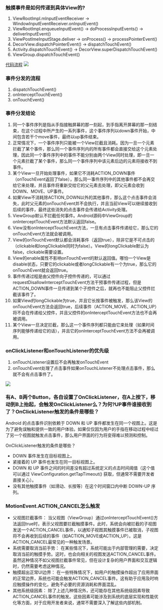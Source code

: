 ### 触摸事件是如何传递到具体View的?
1. ViewRootImpl.mInputEventReceiver -> WindowInputEventReceiver.onInputEvent()
2. ViewRootImpl.enqueueInputEvent() -> doProcessInputEvents() -> deliverInputEvent()
3. ViewPostImeInputStage.deliver -> onProcess() -> processPointerEvent()
4. DecorView.dispatchPointerEvent() -> dispatchTouchEvent()
5. Activity.dispatchTouchEvent() -> DecorView.superDispatchTouchEvent()
6. ViewGroup.dispatchTouchEvent()

[代码流程](https://www.jianshu.com/p/428ac114d83d)
<img src="https://upload-images.jianshu.io/upload_images/1728460-527fb18a35249e14.png?imageMogr2/auto-orient/strip|imageView2/2/format/webp">

### 事件分发的流程
1. dispatchTouchEvent()
2. onInterceptTouchEvent()
3. onTouchEvent()

### 事件分发结论
1. 同一个事件序列是指从手指接触屏幕的那一刻起，到手指离开屏幕的那一刻结束，在这个过程中所产生的一系列事件，这个事件序列以down事件开始，中间包含若干个move事件，最终以up事件结束。
2. 正常情况下，一个事件序列只能被一个View拦截且消耗。因为一旦一个元素拦截了某个事件，那么同一个事件序列内的所有事件都会直接交给这个元素处理，因此同一个事件序列中的事件不能分别由两个View同时处理，即一旦一个元素拦截了某个事件，那么同一个事件序列中该元素后边的元素将接收不到事件。
3. 某个View一旦开始处理事件，如果它不消耗ACTION_DOWN事件（onTouchEvent返回了false），那么同一事件序列中的其他事件都不会再交给它来处理，并且事件将重新交给它的父元素去处理，即父元素会收到DOWN、MOVE、UP事件。
4. 如果View不消耗除ACTION_DOWN以外的其他事件，那么这个点击事件会消失，此时父元素的onTouchEvent并不会执行，并且当前View可以继续接收到后续的事件，最终这些消失的点击事件会传递给Activity处理。
5. ViewGroup默认不拦截任何事件。Android源码中ViewGroup的onInterceptTouchEvent方法默认返回false。
6. View没有onInterceptTouchEvent方法，一旦有点击事件传递给它，那么它的onTouchEvent方法就会被调用。
7. View的onTouchEvent默认都会消耗事件（返回true），除非它是不可点击的（clickable和longClickable同时为false）。View的longClickable默认为false，clickable需要设置。
8. View的enable属性不影响onTouchEvent的默认返回值。哪怕一个View是disable状态，只要它的clickable或者longClickable有一个为true，那么它的onTouchEvent就会返回true。
9. 事件传递过程是由父控件向子控件传递的，可以通过requestDisallowInterceptTouchEvent方法干预事件传递过程，但是ACTION_DOWN事件一旦传递到某个子控件之后，就再也不能阻止父控件拦截该事件了。
10. 如果View的longClickable为true，并且它长按事件被触发，那么该View的onTouchEvent方法会返回true，后续事件（ACTION_MOVE、ACTION_UP）将不会在传递给父控件，并且父控件的onInterceptTouchEvent方法也不会再被调用。
11. 某个View一旦决定拦截，那么这一个事件序列都只能由它来处理（如果时间序列能够传递给它的话），并且它的onInterceptTouchEvent方法不会再被调用。

### onClickListener和onTouchListener的优先级

1. onTouchListener设置后不会再触发onTouchEvent
2. onTouchEvent处理了点击事件如果onTouchListener不处理点击事件，那么就不会有点击事件了。
<img src="https://upload-images.jianshu.io/upload_images/5811423-685b570505487ce2.png?imageMogr2/auto-orient/strip|imageView2/2/w/823/format/webp">


### 有A、B两个Button，各自设置了OnClickListener，在A上按下，移动到B上抬起，会触发OnClickListener么？为何?UP事件谁接收到了？OnClickListener触发的条件是哪些？

Android 的点击事件识别依赖于 DOWN 和 UP 事件都发生在同一个视图上。这是为了避免误触和提供一致的用户体验。如果仅仅因为用户的手指在移动过程中经过了另一个视图就触发点击事件，那么用户界面的行为将变得难以预测和控制。

OnClickListener触发的条件是哪些？
- DOWN 事件发生在目标视图上。
- 紧接着的 UP 事件也发生在同一目标视图上。
- DOWN 和 UP 事件之间的时间差没有超过系统定义的点击时间阈值（这个值可以通过 ViewConfiguration.getTapTimeout() 获取，但通常不需要开发者直接关心）。
- 没有其他触摸事件（如滑动、长按等）在这个时间窗口内中断 DOWN-UP 序列。

### MotionEvent.ACTION_CANCEL怎么触发
- 父视图拦截事件：
    当父视图（ViewGroup）通过onInterceptTouchEvent()方法返回true时，表示父视图要拦截触摸事件。此时，系统会向被拦截的子视图发送一个ACTION_CANCEL事件，以通知子视图其触摸事件已被取消，子视图将不会再收到后续的事件（如ACTION_MOVE或ACTION_UP）。这是ACTION_CANCEL最常见的一种触发场景。
- 系统需要取消当前手势：
    在某些情况下，系统可能出于内部管理的需要，决定取消当前的触摸手势。这时，也会向相关的视图发送ACTION_CANCEL事件。虽然这种情况不如父视图拦截事件常见，但在设计复杂的用户界面和交互逻辑时，仍然需要考虑这种情况。
- 触摸超出正常UI边界：
    在一些特殊情况下，如用户的触摸操作超出了应用界面的正常边界，系统也可能会触发ACTION_CANCEL事件。这有助于应用及时响应触摸操作的变化，避免不必要的资源消耗和界面混乱。
- 其他系统级因素：
    除了上述几种情况外，还可能存在其他系统级因素导致ACTION_CANCEL事件的触发。这些因素可能涉及到系统的底层实现和性能优化等方面，对于应用开发者来说，通常不需要深入了解这些内部机制。